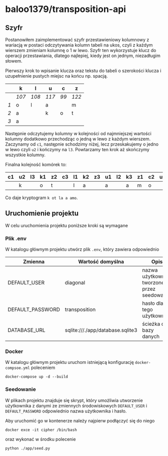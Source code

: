 # baloo1379/transposition-api

## Szyfr

Postanowiłem zaimplementować szyfr przestawieniowy kolumnowy z wariacją w postaci odczytywania kolumn tabeli na ukos, czyli z każdym wierszem zmieniam kolumnę o 1 w lewo.
Szyfr ten wykorzystuje klucz do operacji przestawiania, dlatego najlepiej, kiedy jest on jednym, niezadługim słowem.

Pierwszy krok to wpisanie klucza oraz tekstu do tabeli o szerokości klucza i uzupełnienie pustych miejsc na końcu np. spacją.

|     | k | l | u | c | z |
|-----|---|---|---|---|---|
|     | *107* | *108* | *117* | *99* | *122* |
| *1* | o | l | a |   | m |
| *2* | a |   | k | o | t |
| *3* | a |   |   |   |   | 

Następnie odczytujemy kolumny w kolejności od najmniejszej wartości kolumny dodatkowo przechodząc o jedną w lewo z każdym wierszem.
Zaczynamy od `c1`, następnie schodzimy niżej, lecz przeskakujemy o jedno w lewo czyli `u2` i kończymy na `l3`.
Powtarzamy ten krok aż skończymy wszystkie kolumny.

Finalna kolejność komórek to:

| c1 | u2 | l3 | k1 | z2 | c3 | l1 | k2 | z3 | u1 | l2 | k3 | z1 | c2 | u3 |
|----|----|----|----|----|----|----|----|----|----|----|----|----|----|----|
|    | k  |    | o  | t  |    | l  | a  |    | a  |    | a  | m  | o  |    |

Co daje kryptogram ` k ot la a amo `.

## Uruchomienie projektu

W celu uruchomienia projektu poniższe kroki są wymagane

### Plik .env

W katalogu głównym projektu utwórz plik `.env`, który zawiera odpowiednio

| Zmienna | Wartość domyślna | Opis |
|---|---|---|
| DEFAULT_USER | diagonal | nazwa użytkownika tworzonego przez seedowanie |
| DEFAULT_PASSWORD | transposition | hasło dla tego użytkownika |
| DATABASE_URL | sqlite:///./app/database.sqlite3 | ścieżka do bazy danych |

### Docker

W katalogu głównym projektu uruchom istniejącą konfigurację `docker-compsoe.yml` poleceniem

    docker-compose up -d --build


### Seedowanie

W plikach projektu znajduje się skrypt, który umożliwia utworzenie użytkownika z danymi ze zmiennych środowiskowych `DEFAULT_USER` i `DEFAULT_PASSWORD` odpowiednio nazwa użytkownika i hasło.

Aby uruchomić go w kontenerze należy najpierw podłączyć się do niego

    docker exce -it cipher /bin/bash

oraz wykonać w środku polecenie

    python ./app/seed.py